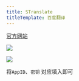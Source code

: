 ```yaml
---
title: STranslate
titleTemplate: 百度翻译
---
```


[官方网站](https://api.fanyi.baidu.com/)

![](/img/api/baidu_01.png)

![](/img/api/baidu_02.png)

将`AppID`、`密钥` 对应填入即可